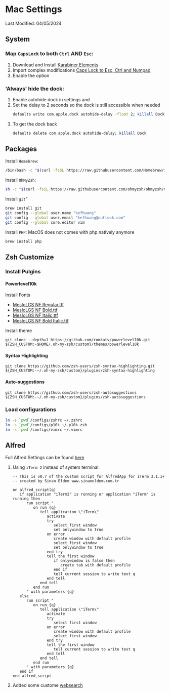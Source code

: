# Mac Settings
Last Modified: 04/05/2024

## System

### Map `CapsLock` to both `Ctrl` AND `Esc`:
1. Download and Install [Karabiner
   Elements](https://karabiner-elements.pqrs.org/)
2. Import complex modifications [Caps Lock to Esc, Ctrl and
   Numpad](https://ke-complex-modifications.pqrs.org/#CapsLockToEscCtrlNumPad)
3. Enable the option

### 'Always' hide the dock:
1. Enable autohide dock in settings and 
2. Set the delay to 2 seconds so the dock is still accessible when needed
     ```bash
     defaults write com.apple.dock autohide-delay -float 2; killall Dock
     ```
3. To get the dock back 
     ```bash
     defaults delete com.apple.dock autohide-delay; killall Dock
     ```

## Packages

Install `Homebrew`:
```bash
/bin/bash -c "$(curl -fsSL https://raw.githubusercontent.com/Homebrew/install/HEAD/install.sh)"
```

Install `OhMyZsh`:
```bash
sh -c "$(curl -fsSL https://raw.githubusercontent.com/ohmyzsh/ohmyzsh/master/tools/install.sh)"
```

Install `git`"
```bash
brew install git
git config --global user.name "kefhuang"
git config --global user.email "kefhuang@outlook.com"
git config --global core.editor vim
```

Install `PHP`:
MacOS does not comes with php natively anymore
```bash
brew install php
```

## Zsh Customize

### Install Pulgins
#### Powerlevel10k
Install Fonts
- [MesloLGS NF Regular.ttf](
    https://github.com/romkatv/powerlevel10k-media/raw/master/MesloLGS%20NF%20Regular.ttf)
- [MesloLGS NF Bold.ttf](
    https://github.com/romkatv/powerlevel10k-media/raw/master/MesloLGS%20NF%20Bold.ttf)
- [MesloLGS NF Italic.ttf](
    https://github.com/romkatv/powerlevel10k-media/raw/master/MesloLGS%20NF%20Italic.ttf)
- [MesloLGS NF Bold Italic.ttf](
    https://github.com/romkatv/powerlevel10k-media/raw/master/MesloLGS%20NF%20Bold%20Italic.ttf)

Install theme
```
git clone --depth=1 https://github.com/romkatv/powerlevel10k.git ${ZSH_CUSTOM:-$HOME/.oh-my-zsh/custom}/themes/powerlevel10k
```

#### Syntax Highlighting
```
git clone https://github.com/zsh-users/zsh-syntax-highlighting.git ${ZSH_CUSTOM:-~/.oh-my-zsh/custom}/plugins/zsh-syntax-highlighting
```

#### Auto-suggestions
```
git clone https://github.com/zsh-users/zsh-autosuggestions ${ZSH_CUSTOM:-~/.oh-my-zsh/custom}/plugins/zsh-autosuggestions
```

### Load configurations
```bash
ln -s `pwd`/configs/zshrc ~/.zshrc
ln -s `pwd`/configs/p10k ~/.p10k.zsh
ln -s `pwd`/configs/vimrc ~/.vimrc
```

## Alfred
Full Alfred Settings can be found [here](./alfred/Alfred.alfredpreferences/)

1. Using `iTerm 2` instead of system terminal:
   ```
   -- This is v0.7 of the custom script for AlfredApp for iTerm 3.1.1+
   -- created by Sinan Eldem www.sinaneldem.com.tr

   on alfred_script(q)
      if application "iTerm2" is running or application "iTerm" is running then
         run script "
            on run {q}
               tell application \"iTerm\"
                  activate
                  try
                     select first window
                     set onlywindow to true
                  on error
                     create window with default profile
                     select first window
                     set onlywindow to true
                  end try
                  tell the first window
                     if onlywindow is false then
                        create tab with default profile
                     end if
                     tell current session to write text q
                  end tell
               end tell
            end run
         " with parameters {q}
      else
         run script "
            on run {q}
               tell application \"iTerm\"
                  activate
                  try
                     select first window
                  on error
                     create window with default profile
                     select first window
                  end try
                  tell the first window
                     tell current session to write text q
                  end tell
               end tell
            end run
         " with parameters {q}
      end if
   end alfred_script
   ```
2. Added some custome [websearch](./alfred/Alfred.alfredpreferences/preferences/features/websearch/prefs.plist)

   
